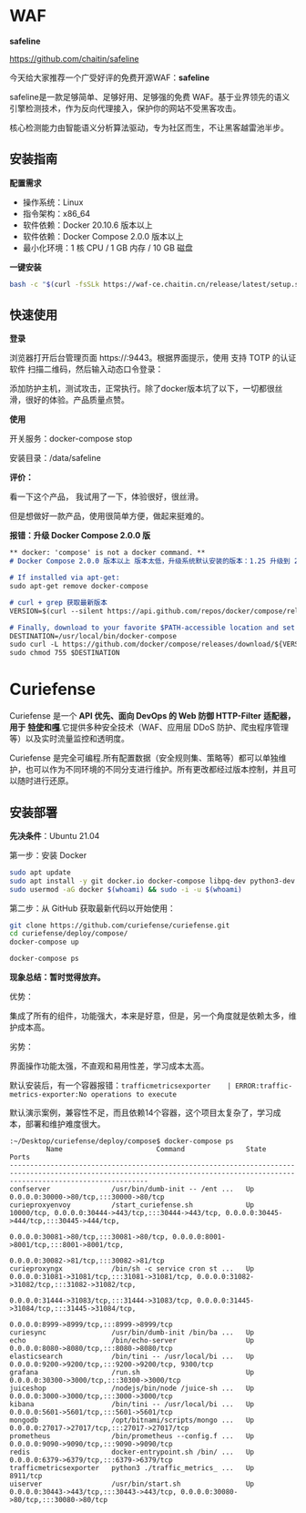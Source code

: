 # WAF

**safeline**

https://github.com/chaitin/safeline

今天给大家推荐一个广受好评的免费开源WAF：**safeline**

safeline是一款足够简单、足够好用、足够强的免费 WAF。基于业界领先的语义引擎检测技术，作为反向代理接入，保护你的网站不受黑客攻击。

核心检测能力由智能语义分析算法驱动，专为社区而生，不让黑客越雷池半步。



## 安装指南

**配置需求**

- 操作系统：Linux
- 指令架构：x86_64
- 软件依赖：Docker 20.10.6 版本以上
- 软件依赖：Docker Compose 2.0.0 版本以上
- 最小化环境：1 核 CPU / 1 GB 内存 / 10 GB 磁盘

**一键安装**

```bash
bash -c "$(curl -fsSLk https://waf-ce.chaitin.cn/release/latest/setup.sh)"
```

## 快速使用

**登录**

浏览器打开后台管理页面 https://:9443。根据界面提示，使用 支持 TOTP 的认证软件 扫描二维码，然后输入动态口令登录：

添加防护主机，测试攻击，正常执行。除了docker版本坑了以下，一切都很丝滑，很好的体验。产品质量点赞。

**使用**

开关服务：docker-compose stop

安装目录：/data/safeline

**评价：**

看一下这个产品， 我试用了一下，体验很好，很丝滑。

但是想做好一款产品，使用很简单方便，做起来挺难的。



**报错：升级 Docker Compose 2.0.0 版**

```markdown
** docker: 'compose' is not a docker command. ** 
# Docker Compose 2.0.0 版本以上 版本太低，升级系统默认安装的版本：1.25 升级到 2.0

# If installed via apt-get:
sudo apt-get remove docker-compose

# curl + grep 获取最新版本
VERSION=$(curl --silent https://api.github.com/repos/docker/compose/releases/latest | grep -Po '"tag_name": "\K.*\d')

# Finally, download to your favorite $PATH-accessible location and set permissions:
DESTINATION=/usr/local/bin/docker-compose
sudo curl -L https://github.com/docker/compose/releases/download/${VERSION}/docker-compose-$(uname -s)-$(uname -m) -o $DESTINATION
sudo chmod 755 $DESTINATION
```





# Curiefense

Curiefense 是一个 **API 优先、面向 DevOps 的 Web 防御 HTTP-Filter** **适配器，用于** [**特使**](https://www.envoyproxy.io/)**和**[**嘎**](https://nginx.org/en/).它提供多种安全技术（WAF、应用层 DDoS 防护、爬虫程序管理等）以及实时流量监控和透明度。

Curiefense 是完全可编程.所有配置数据（安全规则集、策略等）都可以单独维护，也可以作为不同环境的不同分支进行维护。所有更改都经过版本控制，并且可以随时进行还原。

## 安装部署

**先决条件**：Ubuntu 21.04

第一步：安装 Docker

```bash
sudo apt update
sudo apt install -y git docker.io docker-compose libpq-dev python3-dev gcc python3-psycopg2 vim
sudo usermod -aG docker $(whoami) && sudo -i -u $(whoami)
```



第二步：从 GitHub 获取最新代码以开始使用：

```bash
git clone https://github.com/curiefense/curiefense.git
cd curiefense/deploy/compose/
docker-compose up

docker-compose ps

```



**现象总结：暂时觉得放弃。**

优势：

集成了所有的组件，功能强大，本来是好意，但是，另一个角度就是依赖太多，维护成本高。

劣势：

界面操作功能太强，不直观和易用性差，学习成本太高。

默认安装后，有一个容器报错：`trafficmetricsexporter    | ERROR:traffic-metrics-exporter:No operations to execute`

默认演示案例，兼容性不足，而且依赖14个容器，这个项目太复杂了，学习成本，部署和维护难度很大。

```
:~/Desktop/curiefense/deploy/compose$ docker-compose ps
         Name                       Command               State                                                      Ports                                                    
------------------------------------------------------------------------------------------------------------------------------------------------------------------------------
confserver               /usr/bin/dumb-init -- /ent ...   Up      0.0.0.0:30000->80/tcp,:::30000->80/tcp                                                                      
curieproxyenvoy          /start_curiefense.sh             Up      10000/tcp, 0.0.0.0:30444->443/tcp,:::30444->443/tcp, 0.0.0.0:30445->444/tcp,:::30445->444/tcp,              
                                                                  0.0.0.0:30081->80/tcp,:::30081->80/tcp, 0.0.0.0:8001->8001/tcp,:::8001->8001/tcp,                           
                                                                  0.0.0.0:30082->81/tcp,:::30082->81/tcp                                                                      
curieproxyngx            /bin/sh -c service cron st ...   Up      0.0.0.0:31081->31081/tcp,:::31081->31081/tcp, 0.0.0.0:31082->31082/tcp,:::31082->31082/tcp,                 
                                                                  0.0.0.0:31444->31083/tcp,:::31444->31083/tcp, 0.0.0.0:31445->31084/tcp,:::31445->31084/tcp,                 
                                                                  0.0.0.0:8999->8999/tcp,:::8999->8999/tcp                                                                    
curiesync                /usr/bin/dumb-init /bin/ba ...   Up                                                                                                                  
echo                     /bin/echo-server                 Up      0.0.0.0:8080->8080/tcp,:::8080->8080/tcp                                                                    
elasticsearch            /bin/tini -- /usr/local/bi ...   Up      0.0.0.0:9200->9200/tcp,:::9200->9200/tcp, 9300/tcp                                                          
grafana                  /run.sh                          Up      0.0.0.0:30300->3000/tcp,:::30300->3000/tcp                                                                  
juiceshop                /nodejs/bin/node /juice-sh ...   Up      0.0.0.0:3000->3000/tcp,:::3000->3000/tcp                                                                    
kibana                   /bin/tini -- /usr/local/bi ...   Up      0.0.0.0:5601->5601/tcp,:::5601->5601/tcp                                                                    
mongodb                  /opt/bitnami/scripts/mongo ...   Up      0.0.0.0:27017->27017/tcp,:::27017->27017/tcp                                                                
prometheus               /bin/prometheus --config.f ...   Up      0.0.0.0:9090->9090/tcp,:::9090->9090/tcp                                                                    
redis                    docker-entrypoint.sh /bin/ ...   Up      0.0.0.0:6379->6379/tcp,:::6379->6379/tcp                                                                    
trafficmetricsexporter   python3 ./traffic_metrics_ ...   Up      8911/tcp                                                                                                    
uiserver                 /usr/bin/start.sh                Up      0.0.0.0:30443->443/tcp,:::30443->443/tcp, 0.0.0.0:30080->80/tcp,:::30080->80/tcp     
```



